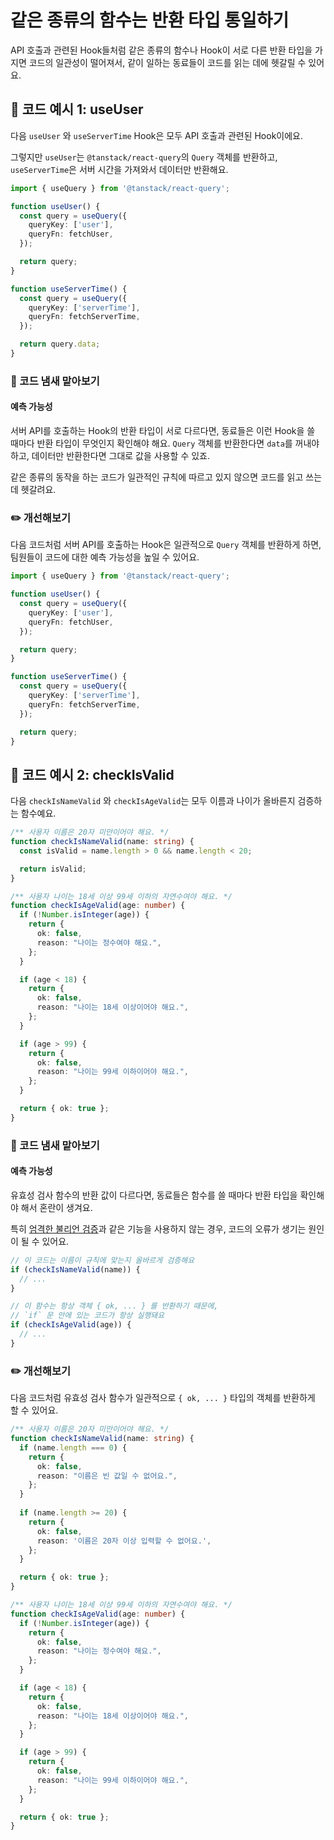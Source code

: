 # 같은 종류의 함수는 반환 타입 통일하기

<div style="margin-top: 16px">
<Badge type="info" text="예측 가능성" />
</div>

API 호출과 관련된 Hook들처럼 같은 종류의 함수나 Hook이 서로 다른 반환 타입을 가지면 코드의 일관성이 떨어져서, 같이 일하는 동료들이 코드를 읽는 데에 헷갈릴 수 있어요.

## 📝 코드 예시 1: useUser

다음 `useUser` 와 `useServerTime` Hook은 모두 API 호출과 관련된 Hook이에요.

그렇지만 `useUser`는 `@tanstack/react-query`의 `Query` 객체를 반환하고, `useServerTime`은 서버 시간을 가져와서 데이터만 반환해요.

```typescript 9,18
import { useQuery } from '@tanstack/react-query';

function useUser() {
  const query = useQuery({
    queryKey: ['user'],
    queryFn: fetchUser,
  });

  return query;
}

function useServerTime() {
  const query = useQuery({
    queryKey: ['serverTime'],
    queryFn: fetchServerTime,
  });

  return query.data;
}
```

### 👃 코드 냄새 맡아보기

#### 예측 가능성

서버 API를 호출하는 Hook의 반환 타입이 서로 다르다면, 동료들은 이런 Hook을 쓸 때마다 반환 타입이 무엇인지 확인해야 해요. `Query` 객체를 반환한다면 `data`를 꺼내야 하고, 데이터만 반환한다면 그대로 값을 사용할 수 있죠.

같은 종류의 동작을 하는 코드가 일관적인 규칙에 따르고 있지 않으면 코드를 읽고 쓰는 데 헷갈려요.

### ✏️ 개선해보기

다음 코드처럼 서버 API를 호출하는 Hook은 일관적으로 `Query` 객체를 반환하게 하면, 팀원들이 코드에 대한 예측 가능성을 높일 수 있어요.

```typescript 9,18
import { useQuery } from '@tanstack/react-query';

function useUser() {
  const query = useQuery({
    queryKey: ['user'],
    queryFn: fetchUser,
  });

  return query;
}

function useServerTime() {
  const query = useQuery({
    queryKey: ['serverTime'],
    queryFn: fetchServerTime,
  });

  return query;
}
```

## 📝 코드 예시 2: checkIsValid

다음 `checkIsNameValid` 와 `checkIsAgeValid`는 모두 이름과 나이가 올바른지 검증하는 함수예요.

```typescript
/** 사용자 이름은 20자 미만이어야 해요. */
function checkIsNameValid(name: string) {
  const isValid = name.length > 0 && name.length < 20;

  return isValid;
}

/** 사용자 나이는 18세 이상 99세 이하의 자연수여야 해요. */
function checkIsAgeValid(age: number) {
  if (!Number.isInteger(age)) {
    return {
      ok: false,
      reason: "나이는 정수여야 해요.",
    };
  }

  if (age < 18) {
    return {
      ok: false,
      reason: "나이는 18세 이상이어야 해요.",
    };
  }

  if (age > 99) {
    return {
      ok: false,
      reason: "나이는 99세 이하이어야 해요.",
    };
  }

  return { ok: true };
}
```

### 👃 코드 냄새 맡아보기

#### 예측 가능성

유효성 검사 함수의 반환 값이 다르다면, 동료들은 함수를 쓸 때마다 반환 타입을 확인해야 해서 혼란이 생겨요.

특히 [엄격한 불리언 검증](https://typescript-eslint.io/rules/strict-boolean-expressions/)과 같은 기능을 사용하지 않는 경우, 코드의 오류가 생기는 원인이 될 수 있어요.

```typescript
// 이 코드는 이름이 규칙에 맞는지 올바르게 검증해요
if (checkIsNameValid(name)) {
  // ...
}

// 이 함수는 항상 객체 { ok, ... } 를 반환하기 때문에,
// `if` 문 안에 있는 코드가 항상 실행돼요
if (checkIsAgeValid(age)) {
  // ...
}
```

### ✏️ 개선해보기

다음 코드처럼 유효성 검사 함수가 일관적으로 `{ ok, ... }` 타입의 객체를 반환하게 할 수 있어요.

```typescript
/** 사용자 이름은 20자 미만이어야 해요. */
function checkIsNameValid(name: string) {
  if (name.length === 0) {
    return {
      ok: false,
      reason: "이름은 빈 값일 수 없어요.",
    };
  } 
  
  if (name.length >= 20) {
    return {
      ok: false,
      reason: '이름은 20자 이상 입력할 수 없어요.',
    };
  }

  return { ok: true };
}

/** 사용자 나이는 18세 이상 99세 이하의 자연수여야 해요. */
function checkIsAgeValid(age: number) {
  if (!Number.isInteger(age)) {
    return {
      ok: false,
      reason: "나이는 정수여야 해요.",
    };
  }

  if (age < 18) {
    return {
      ok: false,
      reason: "나이는 18세 이상이어야 해요.",
    };
  }

  if (age > 99) {
    return {
      ok: false,
      reason: "나이는 99세 이하이어야 해요.",
    };
  }

  return { ok: true };
}
```
